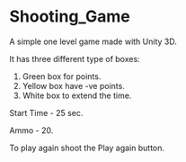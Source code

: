 # Shooting_Game
A simple one level game made with Unity 3D. 

It has three different type of boxes:
1. Green box for points.
2. Yellow box have -ve points.
3. White box to extend the time.

Start Time - 25 sec.

Ammo - 20.

To play again shoot the Play again button.
